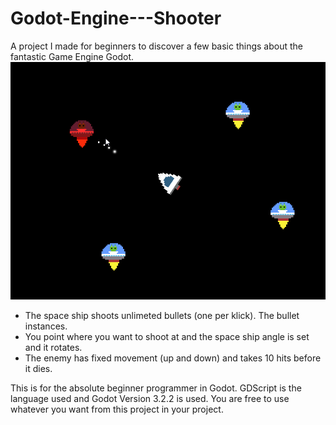 # Godot-Engine---Shooter
A project I made for beginners to discover a few basic things about the fantastic Game Engine Godot.
![Screenshot](https://raw.githubusercontent.com/Spearfield/Godot-Engine---Shooter/master/Komet.png)

* The space ship shoots unlimeted bullets (one per klick). The bullet instances.
* You point where you want to shoot at and the space ship angle is set and it rotates.
* The enemy has fixed movement (up and down) and takes 10 hits before it dies.

This is for the absolute beginner programmer in Godot.
GDScript is the language used and Godot Version 3.2.2 is used.
You are free to use whatever you want from this project in your project.
